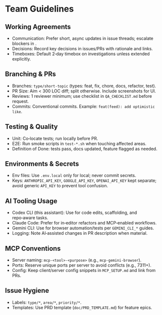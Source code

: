 # Team Guidelines

## Working Agreements
- Communication: Prefer short, async updates in issue threads; escalate blockers in <channel>.
- Decisions: Record key decisions in issues/PRs with rationale and links.
- Timeboxes: Default 2‑day timebox on investigations unless extended explicitly.

## Branching & PRs
- Branches: `type/short-topic` (types: feat, fix, chore, docs, refactor, test).
- PR Size: Aim < 300 LOC diff; split otherwise. Include screenshots for UI.
- Reviews: 1 reviewer minimum; use checklist in `QA_CHECKLIST.md` before request.
- Commits: Conventional commits. Example: `feat(feed): add optimistic like`.

## Testing & Quality
- Unit: Co‑locate tests; run locally before PR.
- E2E: Run smoke scripts in `test-*.sh` when touching affected areas.
- Definition of Done: tests pass, docs updated, feature flagged as needed.

## Environments & Secrets
- Env files: Use `.env.local` only for local; never commit secrets.
- Keys: `ANTHROPIC_API_KEY`, `GOOGLE_API_KEY`, `OPENAI_API_KEY` kept separate; avoid generic `API_KEY` to prevent tool confusion.

## AI Tooling Usage
- Codex CLI (this assistant): Use for code edits, scaffolding, and repo‑aware tasks.
- Claude Code: Prefer for in‑editor refactors and MCP‑enabled workflows.
- Gemini CLI: Use for browser automation/tests per `GEMINI_CLI_*` guides.
- Logging: Note AI‑assisted changes in PR description when material.

## MCP Conventions
- Server naming: `mcp-<tool>-<purpose>` (e.g., `mcp-gemini-browser`).
- Ports: Reserve unique ports per server to avoid conflicts (e.g., 7311+).
- Config: Keep client/server config snippets in `MCP_SETUP.md` and link from PRs.

## Issue Hygiene
- Labels: `type/*`, `area/*`, `priority/*`.
- Templates: Use PRD template (`doc/PRD_TEMPLATE.md`) for feature epics.

